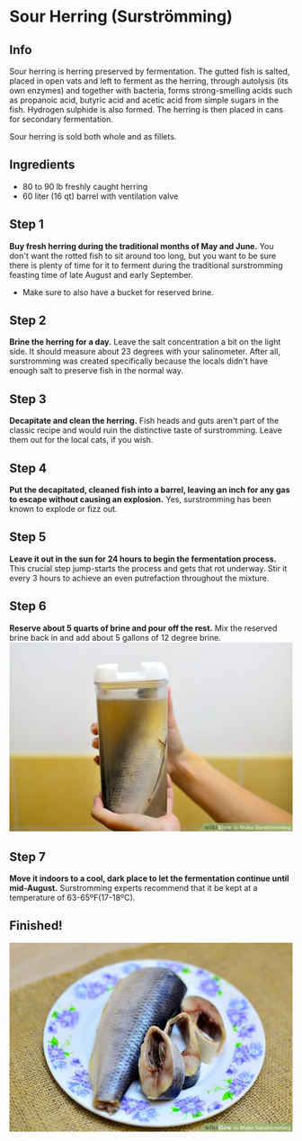 # Sour Herring (Surströmming)

## Info
Sour herring is herring preserved by fermentation. The gutted fish is salted, placed in open vats and left to ferment as the herring, through autolysis (its own enzymes) and together with bacteria, forms strong-smelling acids such as propanoic acid, butyric acid and acetic acid from simple sugars in the fish. Hydrogen sulphide is also formed. The herring is then placed in cans for secondary fermentation.

Sour herring is sold both whole and as fillets.

## Ingredients
- 80 to 90 lb freshly caught herring
- 60 liter (16 qt) barrel with ventilation valve

## Step 1

**Buy fresh herring during the traditional months of May and June.** You don't want the rotted fish to sit around too long, but you want to be sure there is plenty of time for it to ferment during the traditional surstromming feasting time of late August and early September.
- Make sure to also have a bucket for reserved brine.

## Step 2

**Brine the herring for a day.** Leave the salt concentration a bit on the light side. It should measure about 23 degrees with your salinometer. After all, surstromming was created specifically because the locals didn't have enough salt to preserve fish in the normal way.


## Step 3

**Decapitate and clean the herring.** Fish heads and guts aren't part of the classic recipe and would ruin the distinctive taste of surstromming. Leave them out for the local cats, if you wish.


## Step 4

**Put the decapitated, cleaned fish into a barrel, leaving an inch for any gas to escape without causing an explosion.** Yes, surstromming has been known to explode or fizz out.

## Step 5

**Leave it out in the sun for 24 hours to begin the fermentation process.** This crucial step jump-starts the process and gets that rot underway. Stir it every 3 hours to achieve an even putrefaction throughout the mixture.

## Step 6

**Reserve about 5 quarts of brine and pour off the rest.** Mix the reserved brine back in and add about 5 gallons of 12 degree brine.
![](aid5366708-v4-728px-Make-Surstromming-Step-7.jpg.jfif)

## Step 7

**Move it indoors to a cool, dark place to let the fermentation continue until mid-August.** Surstromming experts recommend that it be kept at a temperature of 63-65ºF(17-18ºC).

## Finished!
![](aid5366708-v4-728px-Make-Surstromming-Final.jpg.jfif)
